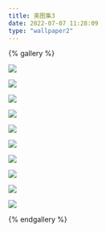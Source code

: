 ```yaml
---
title: 美图集3
date: 2022-07-07 11:28:09
type: "wallpaper2"
---
```


{% gallery %}

![](https://sunny-blog.oss-cn-beijing.aliyuncs.com/%E5%A3%81%E7%BA%B8%E9%9B%86/wallpaper14.png)

![](https://sunny-blog.oss-cn-beijing.aliyuncs.com/%E5%A3%81%E7%BA%B8%E9%9B%86/wallpaper15.jpg)

![](https://sunny-blog.oss-cn-beijing.aliyuncs.com/%E5%A3%81%E7%BA%B8%E9%9B%86/wallpaper16.jpg)

![](https://sunny-blog.oss-cn-beijing.aliyuncs.com/%E5%A3%81%E7%BA%B8%E9%9B%86/wallpaper17.jpg)

![](https://sunny-blog.oss-cn-beijing.aliyuncs.com/%E5%A3%81%E7%BA%B8%E9%9B%86/wallpaper18.jpg)

![](https://sunny-blog.oss-cn-beijing.aliyuncs.com/%E5%A3%81%E7%BA%B8%E9%9B%86/wallpaper19-20220707113804334.jpg)

![](https://sunny-blog.oss-cn-beijing.aliyuncs.com/%E5%A3%81%E7%BA%B8%E9%9B%86/wallpaper20.jpg)

![](https://sunny-blog.oss-cn-beijing.aliyuncs.com/%E5%A3%81%E7%BA%B8%E9%9B%86/wallpaper21.png)

![](https://sunny-blog.oss-cn-beijing.aliyuncs.com/%E5%A3%81%E7%BA%B8%E9%9B%86/wallpaper22.jpg)

![](https://sunny-blog.oss-cn-beijing.aliyuncs.com/%E5%A3%81%E7%BA%B8%E9%9B%86/wallpaper23.jpg)

{% endgallery %}
